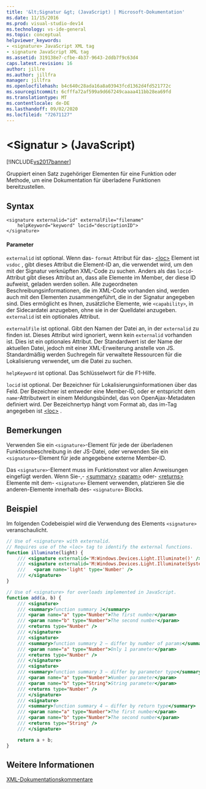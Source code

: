 ```yaml
---
title: '&lt;Signatur &gt; (JavaScript) | Microsoft-Dokumentation'
ms.date: 11/15/2016
ms.prod: visual-studio-dev14
ms.technology: vs-ide-general
ms.topic: conceptual
helpviewer_keywords:
- <signature> JavaScript XML tag
- signature JavaScript XML tag
ms.assetid: 319138e7-cfbe-4b37-9643-2ddb7f9c63d4
caps.latest.revision: 16
author: jillre
ms.author: jillfra
manager: jillfra
ms.openlocfilehash: b4c640c28ada16a8a03943fcd1362d4fd521772c
ms.sourcegitcommit: 6cfffa72af599a9d667249caaaa411bb28ea69fd
ms.translationtype: MT
ms.contentlocale: de-DE
ms.lasthandoff: 09/02/2020
ms.locfileid: "72671127"
---
```

# <a name="ltsignaturegt-javascript"></a>&lt;Signatur &gt; (JavaScript)
[!INCLUDE[vs2017banner](../includes/vs2017banner.md)]

Gruppiert einen Satz zugehöriger Elementen für eine Funktion oder Methode, um eine Dokumentation für überladene Funktionen bereitzustellen.

## <a name="syntax"></a>Syntax

```
<signature externalid="id" externalFile="filename"
    helpKeyword="keyword" locid="descriptionID">
</signature>
```

#### <a name="parameters"></a>Parameter
 `externalid` ist optional. Wenn das- `format` Attribut für das- [\<loc>](../ide/loc-javascript.md) Element ist `vsdoc` , gibt dieses Attribut die Element-ID an, die verwendet wird, um den mit der Signatur verknüpften XML-Code zu suchen. Anders als das `locid`-Attribut gibt dieses Attribut an, dass alle Elemente im Member, der diese ID aufweist, geladen werden sollen. Alle zugeordneten Beschreibungsinformationen, die im XML-Code vorhanden sind, werden auch mit den Elementen zusammengeführt, die in der Signatur angegeben sind. Dies ermöglicht es Ihnen, zusätzliche Elemente, wie `<capability>`, in der Sidecardatei anzugeben, ohne sie in der Quelldatei anzugeben. `externalid` ist ein optionales Attribut.

 `externalFile` ist optional. Gibt den Namen der Datei an, in der `externalid` zu finden ist. Dieses Attribut wird ignoriert, wenn kein `externalid` vorhanden ist. Dies ist ein optionales Attribut. Der Standardwert ist der Name der aktuellen Datei, jedoch mit einer XML-Erweiterung anstelle von JS. Standardmäßig werden Suchregeln für verwaltete Ressourcen für die Lokalisierung verwendet, um die Datei zu suchen.

 `helpKeyword` ist optional. Das Schlüsselwort für die F1-Hilfe.

 `locid` ist optional. Der Bezeichner für Lokalisierungsinformationen über das Feld. Der Bezeichner ist entweder eine Member-ID, oder er entspricht dem `name`-Attributwert in einem Meldungsbündel, das von OpenAjax-Metadaten definiert wird. Der Bezeichnertyp hängt vom Format ab, das im-Tag angegeben ist [\<loc>](../ide/loc-javascript.md) .

## <a name="remarks"></a>Bemerkungen
 Verwenden Sie ein `<signature>`-Element für jede der überladenen Funktionsbeschreibung in der JS-Datei, oder verwenden Sie ein `<signature>`-Element für jede angegebene externe Member-ID.

 Das `<signature>`-Element muss im Funktionstext vor allen Anweisungen eingefügt werden. Wenn Sie-,- [\<summary>](../ide/summary-javascript.md) [\<param>](../ide/param-javascript.md) oder- [\<returns>](../ide/returns-javascript.md) Elemente mit dem- `<signature>` Element verwenden, platzieren Sie die anderen-Elemente innerhalb des- `<signature>` Blocks.

## <a name="example"></a>Beispiel
 Im folgenden Codebeispiel wird die Verwendung des Elements `<signature>` veranschaulicht.

```javascript
// Use of <signature> with externalid.
// Requires use of the <loc> tag to identify the external functions.
function illuminate(light) {
    /// <signature externalid='M:Windows.Devices.Light.Illuminate()' />
    /// <signature externalid='M:Windows.Devices.Light.Illuminate(System.Int32)'>
    ///   <param name='light' type='Number' />
    /// </signature>
}

// Use of <signature> for overloads implemented in JavaScript.
function add(a, b) {
    /// <signature>
    /// <summary>function summary 1</summary>
    /// <param name="a" type="Number">The first number</param>
    /// <param name="b" type="Number">The second number</param>
    /// <returns type="Number" />
    /// </signature>
    /// <signature>
    /// <summary>function summary 2 – differ by number of params</summary>
    /// <param name="a" type="Number">Only 1 parameter</param>
    /// <returns type="Number" />
    /// </signature>
    /// <signature>
    /// <summary>function summary 3 – differ by parameter type</summary>
    /// <param name="a" type="Number">Number parameter</param>
    /// <param name="b" type="String">String parameter</param>
    /// <returns type="Number" />
    /// </signature>
    /// <signature>
    /// <summary>function summary 4 – differ by return type</summary>
    /// <param name="a" type="Number">The first number</param>
    /// <param name="b" type="Number">The second number</param>
    /// <returns type="String" />
    /// </signature>

    return a + b;
}
```

## <a name="see-also"></a>Weitere Informationen
 [XML-Dokumentationskommentare](../ide/xml-documentation-comments-javascript.md)
